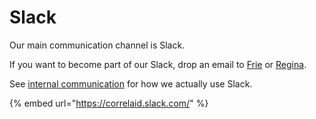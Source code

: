 # Slack

Our main communication channel is Slack. 

If you want to become part of our Slack, drop an email to [Frie](mailto:frie.p@correlaid.org) or [Regina](mailto:regina.s@correlaid.org).

See [internal communication](../02-intkom.md) for how we actually use Slack.

{% embed url="https://correlaid.slack.com/" %}





